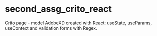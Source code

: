 # second_assg_crito_react
Crito page - model AdobeXD created with React: useState, useParams, useContext and validation forms with Regex.
